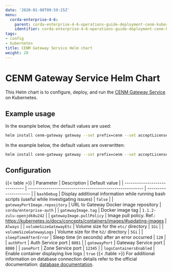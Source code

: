 ```yaml
---
date: '2020-01-08T09:59:25Z'
menu:
  corda-enterprise-4-6:
    parent: corda-enterprise-4-6-operations-guide-deployment-cenm-kubernetes
    identifier: corda-enterprise-4-6-operations-guide-deployment-cenm-kubernetes-gateway
tags:
- config
- kubernetes
title: CENM Gateway Service Helm chart
weight: 20
---
```


# CENM Gateway Service Helm Chart

This Helm chart is to configure, deploy, and run the [CENM Gateway Service](../../../../1.4/cenm/gateway-service.md) on Kubernetes.

## Example usage

In the example below, the default values are used:

```bash
helm install cenm-gateway gateway --set prefix=cenm --set acceptLicense=Y
```

In the example below, the default values are overwritten:

```bash
helm install cenm-gateway gateway --set prefix=cenm --set acceptLicense=Y --set volumeSizeGatewayLogs=5Gi
```

## Configuration
{{< table >}}
| Parameter                     | Description                                              | Default value         |
| ----------------------------- | -------------------------------------------------------- | --------------------- |
| `bashDebug`                   | Display additional information while running bash scripts (useful while investigating issues) | `false` |
| `gatewayPortImage.repository`        | URL to Gateway Docker image repository                      | `corda/enterprise-auth` |
| `gatewayImage.tag`               | Docker image tag | `1.1.2-zulu-openjdk8u242` |
| `gatewayImage.pullPolicy`        | Image pull policy. Ref.: https://kubernetes.io/docs/concepts/containers/images/#updating-images | `Always` |
| `volumeSizeGatewayEtc`           | Volume size for the `etc/` directory | `1Gi` |
| `volumeSizeGatewayLogs`          | Volume size for the `h2/` directory | `5Gi` |
| `sleepTimeAfterError`         | Sleep time (in seconds) after an error occurred | `120` |
| `authPort`                    | Auth Service port | `8081` |
| `gatewayPort`                    | Gateway Service port | `8080` |
| `zonePort`                    | Zone Service port | `12345` |
| `logsContainersEnabled`       | Enable container displaying live logs | `true`
{{< /table >}}
For additional information on database connection details refer to the official documentation: [database documentation](../../../../1.4/cenm/config-database.md).
